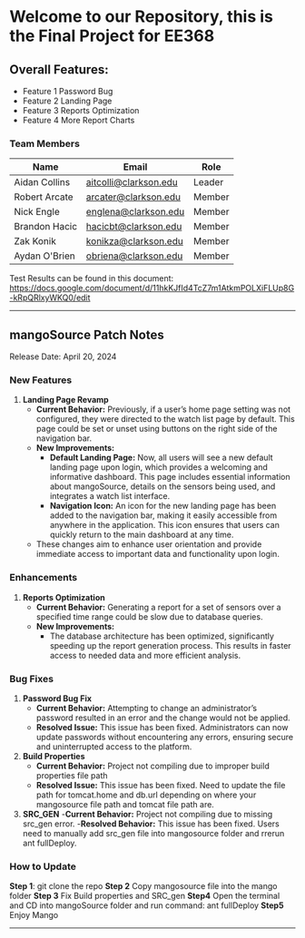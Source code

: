 # Welcome to our Repository, this is the Final Project for EE368 #

## Overall Features: ## 
- Feature 1 Password Bug
- Feature 2 Landing Page
- Feature 3 Reports Optimization
- Feature 4 More Report Charts


### Team Members

| Name          | Email                    | Role    |
|---------------|--------------------------|---------|
| Aidan Collins | aitcolli@clarkson.edu    | Leader  |
| Robert Arcate | arcater@clarkson.edu     | Member  |
| Nick Engle    | englena@clarkson.edu     | Member  |
| Brandon Hacic | hacicbt@clarkson.edu     | Member  |
| Zak Konik     | konikza@clarkson.edu     | Member  |
| Aydan O'Brien | obriena@clarkson.edu     | Member  |

Test Results can be found in this document:
https://docs.google.com/document/d/11hkKJfId4TcZ7m1AtkmPOLXiFLUp8G-kRpQRlxyWKQ0/edit

------------------------------------------------------------------------------------------------------------------------------------


## mangoSource Patch Notes 

Release Date: April 20, 2024


### New Features

1. **Landing Page Revamp**
   - **Current Behavior:** Previously, if a user’s home page setting was not configured, they were directed to the watch list page by default. This page could be set or unset using buttons on the right side of the navigation bar.
   - **New Improvements:**
     - **Default Landing Page:** Now, all users will see a new default landing page upon login, which provides a welcoming and informative dashboard. This page includes essential information about mangoSource, details on the sensors being used, and integrates a watch list interface.
     - **Navigation Icon:** An icon for the new landing page has been added to the navigation bar, making it easily accessible from anywhere in the application. This icon ensures that users can quickly return to the main dashboard at any time.
   - These changes aim to enhance user orientation and provide immediate access to important data and functionality upon login.

### Enhancements

1. **Reports Optimization**
   - **Current Behavior:** Generating a report for a set of sensors over a specified time range could be slow due to database queries.
   - **New Improvements:**
     - The database architecture has been optimized, significantly speeding up the report generation process. This results in faster access to needed data and more efficient analysis.

### Bug Fixes

1. **Password Bug Fix**
   - **Current Behavior:** Attempting to change an administrator’s password resulted in an error and the change would not be applied.
   - **Resolved Issue:** This issue has been fixed. Administrators can now update passwords without encountering any errors, ensuring secure and uninterrupted access to the platform.
2. **Build Properties**
   - **Current Behavior:** Project not compiling due to improper build properties file path
   - **Resolved Issue:** This issue has been fixed. Need to update the file path for tomcat.home and db.url depending on where your mangosource file path and tomcat file path are.
3. **SRC_GEN**
   -**Current Behavior:** Project not compiling due to missing src_gen error.
   -**Resolved Behavior:** This issue has been fixed. Users need to manually add src_gen file into mangosource folder and rrerun ant fullDeploy.
### How to Update
**Step 1**: git clone the repo 
**Step 2** Copy mangosource file into the mango folder
**Step 3** Fix Build properties and SRC_gen 
**Step4** Open the terminal and CD into mangoSource folder and run command: ant fullDeploy
**Step5** Enjoy Mango



------------------------------------------------------------------------------------------------------------------------------------

